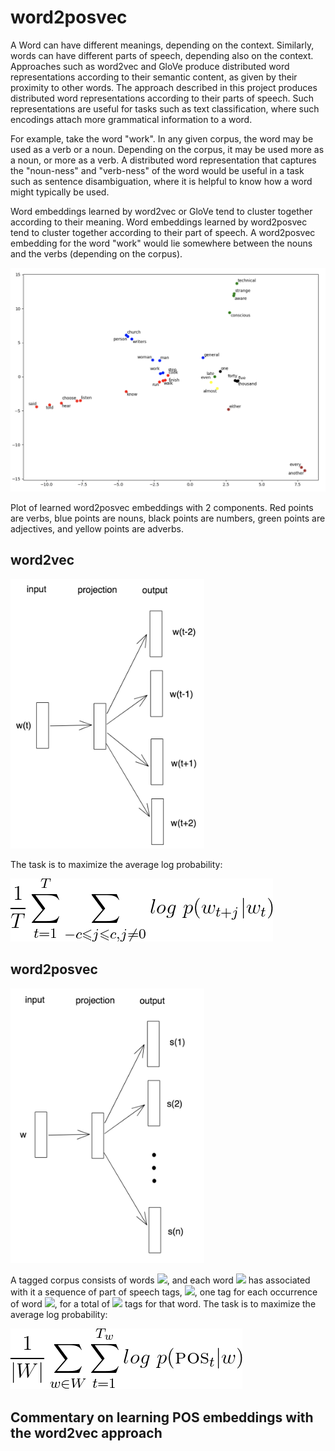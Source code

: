 # word2posvec

A Word can have different meanings, depending on the context. Similarly,
words can have different parts of speech, depending also on the context.
Approaches such as word2vec and GloVe produce distributed word
representations according to their semantic content, as given by their
proximity to other words. The approach described in this project
produces distributed word representations according to their parts of
speech. Such representations are useful for tasks such as text
classification, where such encodings attach more grammatical information
to a word.

For example, take the word "work". In any given corpus, the word may be
used as a verb or a noun. Depending on the corpus, it may be used more
as a noun, or more as a verb. A distributed word representation that
captures the "noun-ness" and "verb-ness" of the word would be useful in
a task such as sentence disambiguation, where it is helpful to know how
a word might typically be used.

Word embeddings learned by word2vec or GloVe tend to cluster together
according to their meaning. Word embeddings learned by word2posvec tend
to cluster together according to their part of speech. A word2posvec
embedding for the word "work" would lie somewhere between the nouns and
the verbs (depending on the corpus).

![Results](resources/brown.top5k.dim2.png)

Plot of learned word2posvec embeddings with 2 components. Red points are
verbs, blue points are nouns, black points are numbers, green points are
adjectives, and yellow points are adverbs.

## word2vec

<img src="resources/word2vec.png" alt="word2vec" width="310"/>

The task is to maximize the average log probability:

![\frac{1}{T}\sum_{t=1}^{T}\sum_{-c \leqslant j \leqslant c, j \neq 0}log \ p(w_{t+j}|w_{t})](resources/eqn1.png)

## word2posvec

<img src="resources/word2posvec.png" alt="word2posvec" width="310"/>

A tagged corpus consists of words <img src="https://render.githubusercontent.com/render/math?math=W"/>,
and each word <img src="https://render.githubusercontent.com/render/math?math=w%20\in%20W"/> has associated with it
a sequence of part of speech tags, <img src="https://render.githubusercontent.com/render/math?math=POS_{1},%20POS_{2},%20...,%20POS_{T_{w}}"/>,
one tag for each occurrence of word <img src="https://render.githubusercontent.com/render/math?math=w"/>,
for a total of <img src="https://render.githubusercontent.com/render/math?math=T_{w}"/> tags for that word.
The task is to maximize the average log probability:

![\frac{1}{\left | W \right |}\sum_{w \in W}\sum_{t=1}^{T_{w}}log \ p(\textsc{pos}_{t}|w)](resources/eqn2.png)

## Commentary on learning POS embeddings with the word2vec approach
